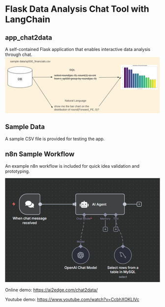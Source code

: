 # Flask Data Analysis Chat Tool with LangChain

## app_chat2data
A self-contained Flask application that enables interactive data analysis through chat.
![workflow](app_chat2data/idea.png)

## Sample Data
A sample CSV file is provided for testing the app.

## n8n Sample Workflow
An example n8n workflow is included for quick idea validation and prototyping.

![workflow](workflow_n8n.png)

Online demo: https://ai2edge.com/chat2data/

Youtube demo: https://www.youtube.com/watch?v=CcbhXOKLlVc